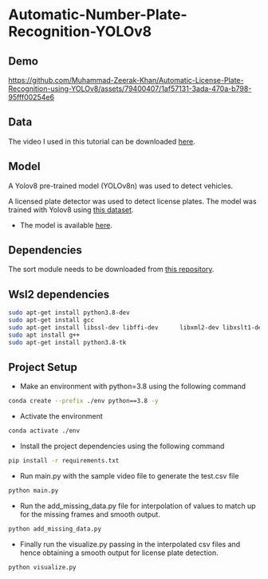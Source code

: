 # Automatic-Number-Plate-Recognition-YOLOv8
## Demo


https://github.com/Muhammad-Zeerak-Khan/Automatic-License-Plate-Recognition-using-YOLOv8/assets/79400407/1af57131-3ada-470a-b798-95fff00254e6



## Data

The video I used in this tutorial can be downloaded [here](https://drive.google.com/file/d/1JbwLyqpFCXmftaJY1oap8Sa6KfjoWJta/view?usp=sharing).

## Model

A Yolov8 pre-trained model (YOLOv8n) was used to detect vehicles.

A licensed plate detector was used to detect license plates. The model was trained with Yolov8 using [this dataset](https://universe.roboflow.com/roboflow-universe-projects/license-plate-recognition-rxg4e/dataset/4). 
- The model is available [here](https://drive.google.com/file/d/1Zmf5ynaTFhmln2z7Qvv-tgjkWQYQ9Zdw/view?usp=sharing).

## Dependencies

The sort module needs to be downloaded from [this repository](https://github.com/abewley/sort).

## Wsl2 dependencies
```bash
sudo apt-get install python3.8-dev
sudo apt-get install gcc
sudo apt-get install libssl-dev libffi-dev      libxml2-dev libxslt1-dev zlib1g-dev
sudo apt install g++
sudo apt-get install python3.8-tk
```

## Project Setup

* Make an environment with python=3.8 using the following command 
``` bash
conda create --prefix ./env python==3.8 -y
```
* Activate the environment
``` bash
conda activate ./env
``` 

* Install the project dependencies using the following command 
```bash
pip install -r requirements.txt
```
* Run main.py with the sample video file to generate the test.csv file 
``` python
python main.py
```
* Run the add_missing_data.py file for interpolation of values to match up for the missing frames and smooth output.
```python
python add_missing_data.py
```

* Finally run the visualize.py passing in the interpolated csv files and hence obtaining a smooth output for license plate detection.
```python
python visualize.py
```
